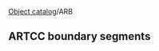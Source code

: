 [Object catalog](https://github.com/tlarsen7572/us_airspace_data#object-catalog)/ARB

## ARTCC boundary segments



